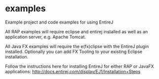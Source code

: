 examples
========

Example project and code examples for using EntireJ

All RAP examples will require eclipse and entirej installed as well as an
application server, e.g. Apache Tomcat. 

All Java FX examples will require the e(fx)clipse with the EntireJ plugin installed.
Optionally you can add FX Tooling to your existing Eclipse installation.

Follow the instructions here for installing EntireJ for either RAP or JavaFX
applications: http://docs.entirej.com/display/EJ1/Installation+Steps

